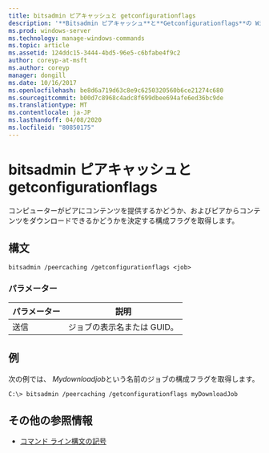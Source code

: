 ```yaml
---
title: bitsadmin ピアキャッシュと getconfigurationflags
description: '**Bitsadmin ピアキャッシュ**と**Getconfigurationflags**の Windows コマンドに関するトピックでは、コンピューターがピアにコンテンツを提供するかどうか、およびピアからコンテンツをダウンロードできるかどうかを決定する構成フラグを取得します。'
ms.prod: windows-server
ms.technology: manage-windows-commands
ms.topic: article
ms.assetid: 124ddc15-3444-4bd5-96e5-c6bfabe4f9c2
author: coreyp-at-msft
ms.author: coreyp
manager: dongill
ms.date: 10/16/2017
ms.openlocfilehash: be8d6a719d63c8e9c6250320560b6ce21274c680
ms.sourcegitcommit: b00d7c8968c4adc8f699dbee694afe6ed36bc9de
ms.translationtype: MT
ms.contentlocale: ja-JP
ms.lasthandoff: 04/08/2020
ms.locfileid: "80850175"
---
```

# <a name="bitsadmin-peercaching-and-getconfigurationflags"></a>bitsadmin ピアキャッシュと getconfigurationflags

コンピューターがピアにコンテンツを提供するかどうか、およびピアからコンテンツをダウンロードできるかどうかを決定する構成フラグを取得します。

## <a name="syntax"></a>構文

```
bitsadmin /peercaching /getconfigurationflags <job>
```

### <a name="parameters"></a>パラメーター

| パラメーター | 説明 |
| -------------- | -------------- |
| 送信 | ジョブの表示名または GUID。 |

## <a name="examples"></a><a name=BKMK_examples></a>例

次の例では、 *Mydownloadjob*という名前のジョブの構成フラグを取得します。

```
C:\> bitsadmin /peercaching /getconfigurationflags myDownloadJob
```

## <a name="additional-references"></a>その他の参照情報

- [コマンド ライン構文の記号](command-line-syntax-key.md)